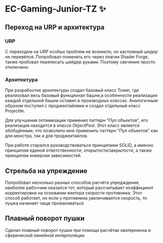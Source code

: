 # EC-Gaming-Junior-TZ ✨

## Переход на URP и архитектура

### URP

С переходом на URP особых проблем не возникло, но кастомный шедер не перевёлся. Попробовал поменять его через плагин Shader Forge, также пробовал переписать шейдер руками. Поэтому свечение просто отключено.

### Архитектура

При разрабоотке архитектуры создал базовый класс Tower, где реализовал весь базовый функционал башни,а особенности реализации каждой отдельной башни оставил в производных классах. Аналогичным образом поступил с проджектайлами и создал отдельный класс Projectile.

Для улучшения оптимизации применил паттерн "Пул объектов", его реализация находится  в классе ObjectPool. Этот класс является обобщённым, что позволило мне применить паттерн "Пул объектов" как для монстра, так и для проджектайлов. 

При работе старался руководствоваться принципами SOLID, а именно принципом единой ответственности, открытости/закрытости, а также принципом инверсии зависимостей.

## Стрельба на упреждение

Попробовал несколько разных способов расчёта упредждения, наиболее рабоччим оказался тот, который рассчитывает коэффициент корректировки на основании вектора скорости противника. Этот способ работает, но если у противника увеличивается скорость, то пушка начинает чаще промахиваться

## Плавный поворот пушки

Сделал плавный поворот пушки при помощи расчётак кватерниона и сферической линейной интерполяции